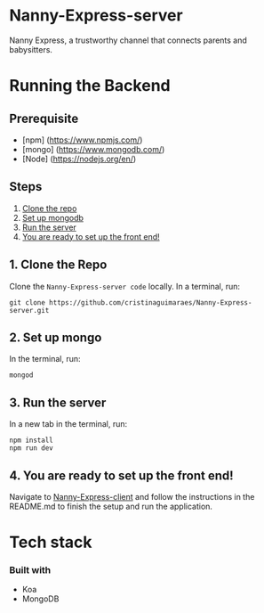# Nanny-Express-server

Nanny Express, a trustworthy channel that connects parents and babysitters.

# Running the Backend

## Prerequisite
- [npm] (https://www.npmjs.com/)  
- [mongo] (https://www.mongodb.com/)
- [Node] (https://nodejs.org/en/)

## Steps
  1. [Clone the repo](#1-clone-the-repo)
  2. [Set up mongodb](#2-set-upmongodb)
  3. [Run the server](#3-run-the-server)
  4. [You are ready to set up the front end!](#4-you-are-ready-to-set-up-the-front-end)
  
 ## 1. Clone the Repo

Clone the `Nanny-Express-server code` locally. In a terminal, run:

  `git clone https://github.com/cristinaguimaraes/Nanny-Express-server.git`
  
## 2. Set up mongo

In the terminal, run:

```
mongod
```

## 3. Run the server

In a new tab in the terminal, run:
```
npm install
npm run dev
```
## 4. You are ready to set up the front end!

Navigate to [Nanny-Express-client](https://github.com/cristinaguimaraes/Nanny-Express-client) and follow the instructions in the README.md to finish the setup and run the application.

# Tech stack

### Built with
- Koa
- MongoDB
